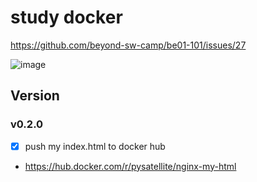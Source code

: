 # study docker

https://github.com/beyond-sw-camp/be01-101/issues/27

![image](https://github.com/pySatellite/docker-nginx/assets/87309910/655ee082-0c5f-44d9-b3d8-9e0d55426af7)

## Version
### v0.2.0
- [x] push my index.html to docker hub
- https://hub.docker.com/r/pysatellite/nginx-my-html 
